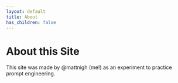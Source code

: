```yaml
---
layout: default
title: About
has_children: false
---
```


# About this Site

This site was made by @mattnigh (me!) as an experiment to practice prompt engineering.